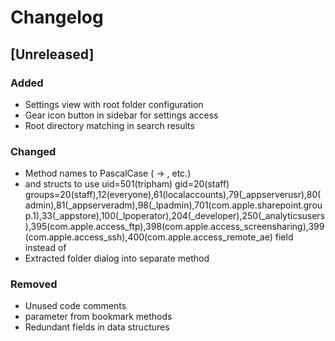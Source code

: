 # Changelog

## [Unreleased]

### Added
- Settings view with root folder configuration
- Gear icon button in sidebar for settings access
- Root directory matching in search results

### Changed
- Method names to PascalCase ( → , etc.)
-  and  structs to use uid=501(tripham) gid=20(staff) groups=20(staff),12(everyone),61(localaccounts),79(_appserverusr),80(admin),81(_appserveradm),98(_lpadmin),701(com.apple.sharepoint.group.1),33(_appstore),100(_lpoperator),204(_developer),250(_analyticsusers),395(com.apple.access_ftp),398(com.apple.access_screensharing),399(com.apple.access_ssh),400(com.apple.access_remote_ae) field instead of 
- Extracted folder dialog into separate  method

### Removed
- Unused code comments
-  parameter from bookmark methods
- Redundant  fields in data structures
